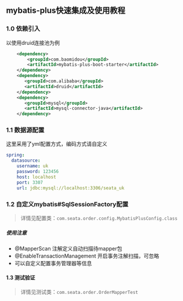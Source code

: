 ## mybatis-plus快速集成及使用教程

### 1.0 依赖引入
以使用druid连接池为例
``` xml
    <dependency>
        <groupId>com.baomidou</groupId>
        <artifactId>mybatis-plus-boot-starter</artifactId>
    </dependency>
    <dependency>
       <groupId>com.alibaba</groupId>
       <artifactId>druid</artifactId>
    </dependency>
    <dependency>
       <groupId>mysql</groupId>
       <artifactId>mysql-connector-java</artifactId>
    </dependency>
```

### 1.1 数据源配置
这里采用了yml配置方式，编码方式请自定义
``` yaml
spring: 
  datasource:
    username: uk
    password: 123456
    host: localhost
    port: 3307
    url: jdbc:mysql://localhost:3306/seata_uk
```

### 1.2 自定义mybatis#SqlSessionFactory配置
> 详情见配置类：`com.seata.order.config.MybatisPlusConfig.class`


##### 使用注意
- @MapperScan 注解定义自动扫描待mapper包
- @EnableTransactionManagement 开启事务注解扫描，可忽略
- 可以自定义配置事务管理器等信息

#### 1.3 测试验证
>详情见测试类：`com.seata.order.OrderMapperTest`

